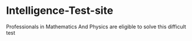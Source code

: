 # Intelligence-Test-site
Professionals in Mathematics And Physics are eligible to solve this difficult test
